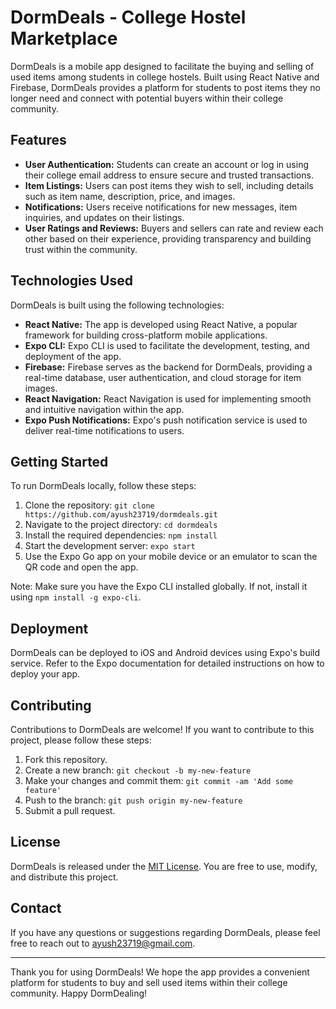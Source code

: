 # DormDeals - College Hostel Marketplace

DormDeals is a mobile app designed to facilitate the buying and selling of used items among students in college hostels. Built using React Native and Firebase, DormDeals provides a platform for students to post items they no longer need and connect with potential buyers within their college community.

## Features

- **User Authentication:** Students can create an account or log in using their college email address to ensure secure and trusted transactions.
- **Item Listings:** Users can post items they wish to sell, including details such as item name, description, price, and images.
- **Notifications:** Users receive notifications for new messages, item inquiries, and updates on their listings.
- **User Ratings and Reviews:** Buyers and sellers can rate and review each other based on their experience, providing transparency and building trust within the community.

## Technologies Used

DormDeals is built using the following technologies:

- **React Native:** The app is developed using React Native, a popular framework for building cross-platform mobile applications.
- **Expo CLI:** Expo CLI is used to facilitate the development, testing, and deployment of the app.
- **Firebase:** Firebase serves as the backend for DormDeals, providing a real-time database, user authentication, and cloud storage for item images.
- **React Navigation:** React Navigation is used for implementing smooth and intuitive navigation within the app.
- **Expo Push Notifications:** Expo's push notification service is used to deliver real-time notifications to users.

## Getting Started

To run DormDeals locally, follow these steps:

1. Clone the repository: `git clone https://github.com/ayush23719/dormdeals.git`
2. Navigate to the project directory: `cd dormdeals`
3. Install the required dependencies: `npm install`
4. Start the development server: `expo start`
5. Use the Expo Go app on your mobile device or an emulator to scan the QR code and open the app.

Note: Make sure you have the Expo CLI installed globally. If not, install it using `npm install -g expo-cli`.

## Deployment

DormDeals can be deployed to iOS and Android devices using Expo's build service. Refer to the Expo documentation for detailed instructions on how to deploy your app.

## Contributing

Contributions to DormDeals are welcome! If you want to contribute to this project, please follow these steps:

1. Fork this repository.
2. Create a new branch: `git checkout -b my-new-feature`
3. Make your changes and commit them: `git commit -am 'Add some feature'`
4. Push to the branch: `git push origin my-new-feature`
5. Submit a pull request.

## License

DormDeals is released under the [MIT License](https://opensource.org/licenses/MIT). You are free to use, modify, and distribute this project.

## Contact

If you have any questions or suggestions regarding DormDeals, please feel free to reach out to [ayush23719@gmail.com](mailto:ayush23719@gmail.com).

---

Thank you for using DormDeals! We hope the app provides a convenient platform for students to buy and sell used items within their college community. Happy DormDealing!
